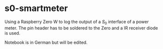 # s0-smartmeter

Using a Raspberry Zero W to log the output of a $S_0$ interface of a power meter. The pin header has to be soldered to the Zero and a IR receiver diode is used.

Notebook is in German but will be edited.

